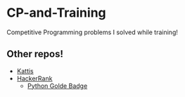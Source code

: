 # CP-and-Training
Competitive Programming problems I solved while training!
## Other repos!
+ [Kattis](https://github.com/DgrinderHZ/Kattis)
+ [HackerRank](https://github.com/DgrinderHZ/Hackerrank)
   - [Python Golde Badge](https://github.com/DgrinderHZ/Hackerrank/tree/master/Python)
